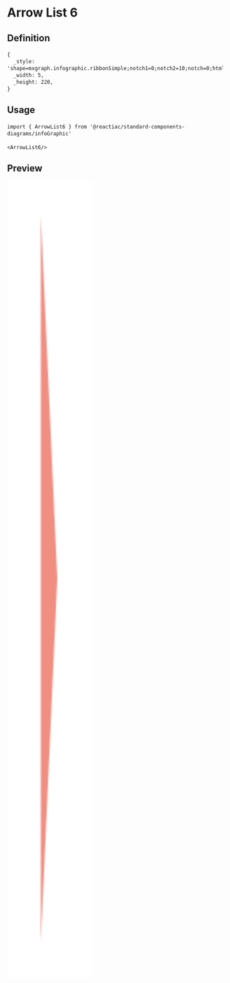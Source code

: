 # Arrow List 6

## Definition

```
{
  _style: 'shape=mxgraph.infographic.ribbonSimple;notch1=0;notch2=10;notch=0;html=1;whiteSpace=wrap;fillColor=#F08E81;strokeColor=none;shadow=0;fontSize=17;fontColor=#FFFFFF;align=left;spacingLeft=10;fontStyle=1;',
  _width: 5,
  _height: 220,
}
```

## Usage

```
import { ArrowList6 } from '@reactiac/standard-components-diagrams/infoGraphic'

<ArrowList6/>
```

## Preview

<img src="./arrow-list-6.png" width="200"/>
